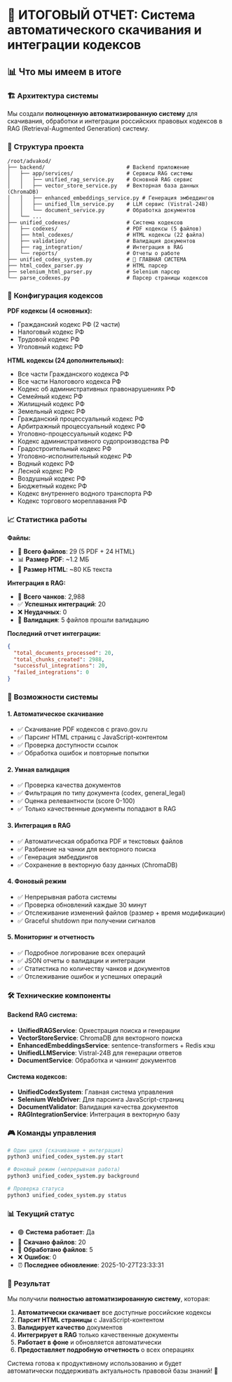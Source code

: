 # 🎉 ИТОГОВЫЙ ОТЧЕТ: Система автоматического скачивания и интеграции кодексов

## 📊 Что мы имеем в итоге

### 🏗️ **Архитектура системы**

Мы создали **полноценную автоматизированную систему** для скачивания, обработки и интеграции российских правовых кодексов в RAG (Retrieval-Augmented Generation) систему.

### 📁 **Структура проекта**

```
/root/advakod/
├── backend/                          # Backend приложение
│   ├── app/services/                 # Сервисы RAG системы
│   │   ├── unified_rag_service.py    # Основной RAG сервис
│   │   ├── vector_store_service.py   # Векторная база данных (ChromaDB)
│   │   ├── enhanced_embeddings_service.py # Генерация эмбеддингов
│   │   ├── unified_llm_service.py    # LLM сервис (Vistral-24B)
│   │   └── document_service.py       # Обработка документов
│   └── ...
├── unified_codexes/                  # Система кодексов
│   ├── codexes/                      # PDF кодексы (5 файлов)
│   ├── html_codexes/                 # HTML кодексы (22 файла)
│   ├── validation/                   # Валидация документов
│   ├── rag_integration/              # Интеграция в RAG
│   └── reports/                      # Отчеты о работе
├── unified_codex_system.py           # 🚀 ГЛАВНАЯ СИСТЕМА
├── html_codex_parser.py              # HTML парсер
├── selenium_html_parser.py           # Selenium парсер
└── parse_codexes.py                  # Парсер страницы кодексов
```

### 🎯 **Конфигурация кодексов**

**PDF кодексы (4 основных):**
- Гражданский кодекс РФ (2 части)
- Налоговый кодекс РФ
- Трудовой кодекс РФ  
- Уголовный кодекс РФ

**HTML кодексы (24 дополнительных):**
- Все части Гражданского кодекса РФ
- Все части Налогового кодекса РФ
- Кодекс об административных правонарушениях РФ
- Семейный кодекс РФ
- Жилищный кодекс РФ
- Земельный кодекс РФ
- Гражданский процессуальный кодекс РФ
- Арбитражный процессуальный кодекс РФ
- Уголовно-процессуальный кодекс РФ
- Кодекс административного судопроизводства РФ
- Градостроительный кодекс РФ
- Уголовно-исполнительный кодекс РФ
- Водный кодекс РФ
- Лесной кодекс РФ
- Воздушный кодекс РФ
- Бюджетный кодекс РФ
- Кодекс внутреннего водного транспорта РФ
- Кодекс торгового мореплавания РФ

### 📈 **Статистика работы**

**Файлы:**
- 📄 **Всего файлов**: 29 (5 PDF + 24 HTML)
- 📊 **Размер PDF**: ~1.2 МБ
- 📝 **Размер HTML**: ~80 КБ текста

**Интеграция в RAG:**
- 🔗 **Всего чанков**: 2,988
- ✅ **Успешных интеграций**: 20
- ❌ **Неудачных**: 0
- 🎯 **Валидация**: 5 файлов прошли валидацию

**Последний отчет интеграции:**
```json
{
  "total_documents_processed": 20,
  "total_chunks_created": 2988,
  "successful_integrations": 20,
  "failed_integrations": 0
}
```

### 🚀 **Возможности системы**

#### 1. **Автоматическое скачивание**
- ✅ Скачивание PDF кодексов с pravo.gov.ru
- ✅ Парсинг HTML страниц с JavaScript-контентом
- ✅ Проверка доступности ссылок
- ✅ Обработка ошибок и повторные попытки

#### 2. **Умная валидация**
- ✅ Проверка качества документов
- ✅ Фильтрация по типу документа (codex, general_legal)
- ✅ Оценка релевантности (score 0-100)
- ✅ Только качественные документы попадают в RAG

#### 3. **Интеграция в RAG**
- ✅ Автоматическая обработка PDF и текстовых файлов
- ✅ Разбиение на чанки для векторного поиска
- ✅ Генерация эмбеддингов
- ✅ Сохранение в векторную базу данных (ChromaDB)

#### 4. **Фоновый режим**
- ✅ Непрерывная работа системы
- ✅ Проверка обновлений каждые 30 минут
- ✅ Отслеживание изменений файлов (размер + время модификации)
- ✅ Graceful shutdown при получении сигналов

#### 5. **Мониторинг и отчетность**
- ✅ Подробное логирование всех операций
- ✅ JSON отчеты о валидации и интеграции
- ✅ Статистика по количеству чанков и документов
- ✅ Отслеживание ошибок и успешных операций

### 🛠️ **Технические компоненты**

#### **Backend RAG система:**
- **UnifiedRAGService**: Оркестрация поиска и генерации
- **VectorStoreService**: ChromaDB для векторного поиска
- **EnhancedEmbeddingsService**: sentence-transformers + Redis кэш
- **UnifiedLLMService**: Vistral-24B для генерации ответов
- **DocumentService**: Обработка и чанкинг документов

#### **Система кодексов:**
- **UnifiedCodexSystem**: Главная система управления
- **Selenium WebDriver**: Для парсинга JavaScript-страниц
- **DocumentValidator**: Валидация качества документов
- **RAGIntegrationService**: Интеграция в векторную базу

### 🎮 **Команды управления**

```bash
# Один цикл (скачивание + интеграция)
python3 unified_codex_system.py start

# Фоновый режим (непрерывная работа)
python3 unified_codex_system.py background

# Проверка статуса
python3 unified_codex_system.py status
```

### 📊 **Текущий статус**

- 🟢 **Система работает**: Да
- 📄 **Скачано файлов**: 20
- 🔗 **Обработано файлов**: 5
- ❌ **Ошибок**: 0
- ⏰ **Последнее обновление**: 2025-10-27T23:33:31

### 🎯 **Результат**

Мы получили **полностью автоматизированную систему**, которая:

1. **Автоматически скачивает** все доступные российские кодексы
2. **Парсит HTML страницы** с JavaScript-контентом
3. **Валидирует качество** документов
4. **Интегрирует в RAG** только качественные документы
5. **Работает в фоне** и обновляется автоматически
6. **Предоставляет подробную отчетность** о всех операциях

Система готова к продуктивному использованию и будет автоматически поддерживать актуальность правовой базы знаний! 🚀
